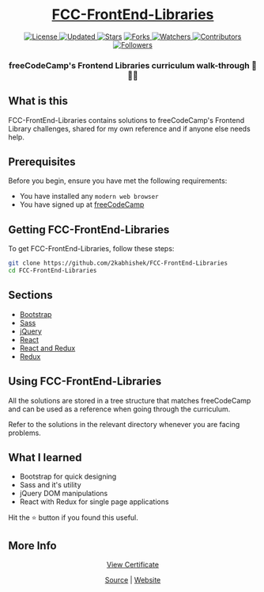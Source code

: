 <div align = "center">

<h1><a href="https://2kabhishek.github.io/FCC-FrontEnd-Libraries">FCC-FrontEnd-Libraries</a></h1>

<a href="https://github.com/2KAbhishek/FCC-FrontEnd-Libraries/blob/master/LICENSE">
<img alt="License" src="https://img.shields.io/github/license/2kabhishek/FCC-FrontEnd-Libraries?style=plastic&color=white&label=License"> </a>

<a href="https://github.com/2KAbhishek/FCC-FrontEnd-Libraries/pulse">
<img alt="Updated" src="https://img.shields.io/github/last-commit/2kabhishek/FCC-FrontEnd-Libraries?style=plastic&color=e30724&label=Updated"> </a>

<a href="https://github.com/2KAbhishek/FCC-FrontEnd-Libraries/stargazers">
<img alt="Stars" src="https://img.shields.io/github/stars/2kabhishek/FCC-FrontEnd-Libraries?style=plastic&color=00d451&label=Stars"></a>

<a href="https://github.com/2KAbhishek/FCC-FrontEnd-Libraries/network/members">
<img alt="Forks" src="https://img.shields.io/github/forks/2kabhishek/FCC-FrontEnd-Libraries?style=plastic&color=1688f0&label=Forks"> </a>

<a href="https://github.com/2KAbhishek/FCC-FrontEnd-Libraries/watchers">
<img alt="Watchers" src="https://img.shields.io/github/watchers/2kabhishek/FCC-FrontEnd-Libraries?style=plastic&color=ff5500&label=Watchers"> </a>

<a href="https://github.com/2KAbhishek/FCC-FrontEnd-Libraries/graphs/contributors">
<img alt="Contributors" src="https://img.shields.io/github/contributors/2kabhishek/FCC-FrontEnd-Libraries?style=plastic&color=f0f&label=Contributors"> </a>

<a href="https://github.com/2KAbhishek?tab=followers">
<img alt="Followers" src="https://img.shields.io/github/followers/2kabhishek?color=222&style=plastic&label=Followers"> </a>

<h3>freeCodeCamp's Frontend Libraries curriculum walk-through 🌈🙌🏻</h3>

</div>

## What is this

FCC-FrontEnd-Libraries contains solutions to freeCodeCamp's Frontend Library challenges, shared for my own reference and if anyone else needs help.

## Prerequisites

Before you begin, ensure you have met the following requirements:

- You have installed any `modern web browser`
- You have signed up at [freeCodeCamp](https://freeCodeCamp.org)

## Getting FCC-FrontEnd-Libraries

To get FCC-FrontEnd-Libraries, follow these steps:

```bash
git clone https://github.com/2kabhishek/FCC-FrontEnd-Libraries
cd FCC-FrontEnd-Libraries
```

## Sections

- [Bootstrap](https://github.com/2KAbhishek/FCC-FrontEnd-Libraries/tree/main/Bootstrap)
- [Sass](https://github.com/2KAbhishek/FCC-FrontEnd-Libraries/tree/main/Sass)
- [jQuery](https://github.com/2KAbhishek/FCC-FrontEnd-Libraries/tree/main/jQuery)
- [React](https://github.com/2KAbhishek/FCC-FrontEnd-Libraries/tree/main/React)
- [React and Redux](https://github.com/2KAbhishek/FCC-FrontEnd-Libraries/tree/main/React-And-Redux)
- [Redux](https://github.com/2KAbhishek/FCC-FrontEnd-Libraries/tree/main/Redux)


## Using FCC-FrontEnd-Libraries

All the solutions are stored in a tree structure that matches freeCodeCamp and can be used as a reference when going through the curriculum.

Refer to the solutions in the relevant directory whenever you are facing problems.

## What I learned

- Bootstrap for quick designing
- Sass and it's utility
- jQuery DOM manipulations
- React with Redux for single page applications

Hit the ⭐ button if you found this useful.

## More Info

<div align="center">

<a href="https://www.freecodecamp.org/certification/2kabhishek/frontend-libraries">View Certificate</a><br>

<a href="https://github.com/2KAbhishek/FCC-FrontEnd-Libraries">Source</a> |
<a href="https://2kabhishek.github.io/FCC-FrontEnd-Libraries">Website</a>

</div>
